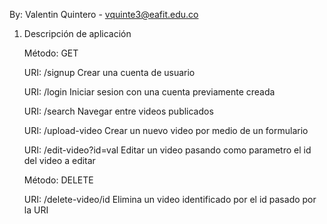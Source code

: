 By: Valentin Quintero - vquinte3@eafit.edu.co

1. Descripción de aplicación

    Método: GET

    URI: /signup Crear una cuenta de usuario
    
    URI: /login Iniciar sesion con una cuenta previamente creada
    
    URI: /search Navegar entre videos publicados
    
    URI: /upload-video Crear un nuevo video por medio de un formulario
    
    URI: /edit-video?id=val Editar un video pasando como parametro el id del video a editar
    
    
    Método: DELETE
    
    URI: /delete-video/id Elimina un video identificado por el id pasado por la URI
